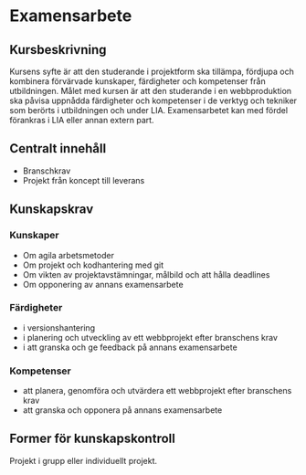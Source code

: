 # Examensarbete

## Kursbeskrivning

Kursens syfte är att den studerande i projektform ska tillämpa, fördjupa och kombinera förvärvade kunskaper, färdigheter och kompetenser från utbildningen. Målet med kursen är att den studerande i en webbproduktion ska påvisa uppnådda färdigheter och kompetenser i de verktyg och tekniker som berörts i utbildningen och under LIA. Examensarbetet kan med fördel förankras i LIA eller annan extern part.

## Centralt innehåll

- Branschkrav
- Projekt från koncept till leverans

## Kunskapskrav

### Kunskaper

- Om agila arbetsmetoder
- Om projekt och kodhantering med git
- Om vikten av projektavstämningar, målbild och att hålla deadlines
- Om opponering av annans examensarbete

### Färdigheter

- i versionshantering
- i planering och utveckling av ett webbprojekt efter branschens krav
- i att granska och ge feedback på annans examensarbete

### Kompetenser

- att planera, genomföra och utvärdera ett webbprojekt efter branschens krav
- att granska och opponera på annans examensarbete

## Former för kunskapskontroll

Projekt i grupp eller individuellt projekt.
